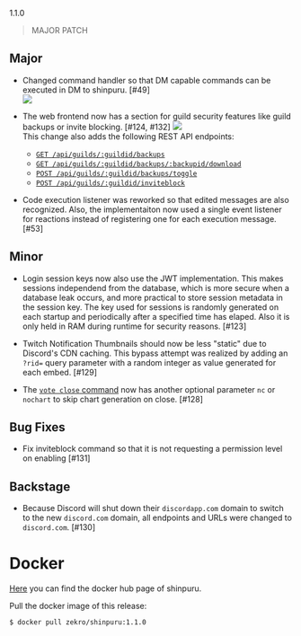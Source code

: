 1.1.0

> MAJOR PATCH  

## Major

- Changed command handler so that DM capable commands can be executed in DM to shinpuru. [#49]  
![](https://i.imgur.com/AvS2HrA.png)

- The web frontend now has a section for guild security features like guild backups or invite blocking. [#124, #132]
![](https://i.imgur.com/0wHeE2k.png)  
This change also adds the following REST API endpoints:
  - [`GET /api/guilds/:guildid/backups`](https://github.com/zekroTJA/shinpuru/wiki/REST-API-Docs#get-guild-backups)
  - [`GET /api/guilds/:guildid/backups/:backupid/download`](https://github.com/zekroTJA/shinpuru/wiki/REST-API-Docs#download-guild-backups)
  - [`POST /api/guilds/:guildid/backups/toggle`](https://github.com/zekroTJA/shinpuru/wiki/REST-API-Docs#toggle-guild-backup-enabled)
  - [`POST /api/guilds/:guildid/inviteblock`](https://github.com/zekroTJA/shinpuru/wiki/REST-API-Docs#toggle-guild-invite-block-enabled)

- Code execution listener was reworked so that edited messages are also recognized. Also, the implementaiton now used a single event listener for reactions instead of registering one for each execution message. [#53]

## Minor

- Login session keys now also use the JWT implementation. This makes sessions independend from the database, which is more secure when a database leak occurs, and more practical to store session metadata in the session key. The key used for sessions is randomly generated on each startup and periodically after a specified time has elaped. Also it is only held in RAM during runtime for security reasons. [#123]

- Twitch Notification Thumbnails should now be less "static" due to Discord's CDN caching. This bypass attempt was realized by adding an `?rid=` query parameter with a random integer as value generated for each embed. [#129]

- The [`vote close` command](https://github.com/zekroTJA/shinpuru/wiki/Commands#vote) now has another optional parameter `nc` or `nochart` to skip chart generation on close. [#128]

## Bug Fixes

- Fix inviteblock command so that it is not requesting a permission level on enabling [#131]

## Backstage

- Because Discord will shut down their `discordapp.com` domain to switch to the new `discord.com` domain, all endpoints and URLs were changed to `discord.com`. [#130] 

# Docker

[Here](https://hub.docker.com/r/zekro/shinpuru) you can find the docker hub page of shinpuru.

Pull the docker image of this release:
```
$ docker pull zekro/shinpuru:1.1.0
```